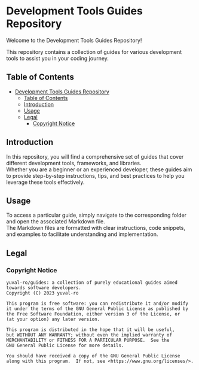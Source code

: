 # Development Tools Guides Repository

Welcome to the Development Tools Guides Repository!

This repository contains a collection of guides for various development tools to assist you in your coding journey.

## Table of Contents

- [Development Tools Guides Repository](#development-tools-guides-repository)
  - [Table of Contents](#table-of-contents)
  - [Introduction](#introduction)
  - [Usage](#usage)
  - [Legal](#legal)
    - [Copyright Notice](#copyright-notice)

## Introduction

In this repository, you will find a comprehensive set of guides that cover different development tools, frameworks, and libraries.  
Whether you are a beginner or an experienced developer, these guides aim to provide step-by-step instructions, tips, and best practices to help you leverage these tools effectively.

## Usage

To access a particular guide, simply navigate to the corresponding folder and open the associated Markdown file.  
The Markdown files are formatted with clear instructions, code snippets, and examples to facilitate understanding and implementation.

## Legal

### Copyright Notice

```
yuval-ro/guides: a collection of purely educational guides aimed towards software developers.
Copyright (C) 2023 yuval-ro

This program is free software: you can redistribute it and/or modify
it under the terms of the GNU General Public License as published by
the Free Software Foundation, either version 3 of the License, or
(at your option) any later version.

This program is distributed in the hope that it will be useful,
but WITHOUT ANY WARRANTY; without even the implied warranty of
MERCHANTABILITY or FITNESS FOR A PARTICULAR PURPOSE.  See the
GNU General Public License for more details.

You should have received a copy of the GNU General Public License
along with this program.  If not, see <https://www.gnu.org/licenses/>.
```
